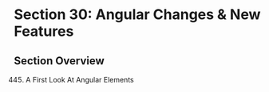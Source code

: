 # Section 30: Angular Changes & New Features

## Section Overview

445. A First Look At Angular Elements
